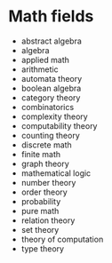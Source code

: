# Math fields

- abstract algebra
- algebra
- applied math
- arithmetic
- automata theory
- boolean algebra
- category theory
- combinatorics
- complexity theory
- computability theory
- counting theory
- discrete math
- finite math
- graph theory
- mathematical logic
- number theory
- order theory
- probability
- pure math
- relation theory
- set theory
- theory of computation
- type theory
